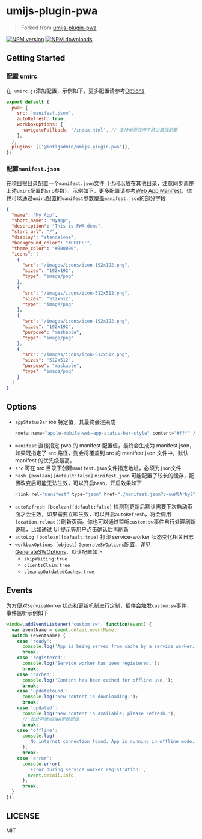# umijs-plugin-pwa

> Forked from [umijs-plugin-pwa](https://github.com/luoyelusheng/umijs-plugin-pwa)

[![NPM version](https://img.shields.io/npm/v/@intlgadmin/umijs-plugin-pwa.svg?style=flat)](https://npmjs.org/package/@intlgadmin/umijs-plugin-pwa) [![NPM downloads](http://img.shields.io/npm/dm/@intlgadmin/umijs-plugin-pwa.svg?style=flat)](https://npmjs.org/package/@intlgadmin/umijs-plugin-pwa)

## Getting Started

### 配置 umirc

在`.umirc.js`添加配置，示例如下，更多配置请参考[Options](#Options)

```js
export default {
  pwa: {
    src: 'manifest.json',
    autoRefresh: true,
    workboxOptions: {
      navigateFallback: '/index.html', // 支持单页应用子路由离线刷新
    },
  },
  plugins: [['@intlgadmin/umijs-plugin-pwa']],
};
```

### 配置`manifest.json`

在项目根目录配置一个`manifest.json`文件（也可以放在其他目录，注意同步调整上述`umirc`配置的`src`参数），示例如下，更多配置请参考[Web App Manifest](https://developer.mozilla.org/zh-CN/docs/Web/Manifest)，你也可以通过`umirc`配置的`manifest`参数覆盖`manifest.json`的部分字段

```json
{
  "name": "My App",
  "short_name": "MyApp",
  "description": "This is PWA demo",
  "start_url": "/",
  "display": "standalone",
  "background_color": "#FFFFFF",
  "theme_color": "#000000",
  "icons": [
    {
      "src": "/images/icons/icon-192x192.png",
      "sizes": "192x192",
      "type": "image/png"
    },
    {
      "src": "/images/icons/icon-512x512.png",
      "sizes": "512x512",
      "type": "image/png"
    },
    {
      "src": "/images/icons/icon-192x192.png",
      "sizes": "192x192",
      "purpose": "maskable",
      "type": "image/png"
    },
    {
      "src": "/images/icons/icon-512x512.png",
      "sizes": "512x512",
      "purpose": "maskable",
      "type": "image/png"
    }
  ]
}
```

## Options

- `appStatusBar` ios 特定值，其最终会渲染成
  ```js
  <meta name="apple-mobile-web-app-status-bar-style" content="#fff" />
  ```
- `manifest` 直接指定 pwa 的 manifest 配置值，最终会生成为 manifest.json，如果既指定了 src 路径，则会将覆盖到 src 的 manifest.json 文件中，默认 manifest 的优先级最高。
- `src` 可在 src 目录下创建`manifest.json`文件指定地址，必须为`json`文件
- `hash [boolean][default:false]` `minifest.json` 可能配置了较长的缓存，配置改变后可能无法生效，可以开启`hash`，开启效果如下
  ```js
  <link rel="manifest" type="json" href="./manifest.json?v=uuWlArby8" />
  ```
- `autoRefresh [boolean][default:false]` 检测到更新后默认需要下次启动页面才会生效，如果需要立即生效，可以开启`autoRefresh`，将会调用`location.reload()`刷新页面。你也可以通过监听`custom:sw`事件自行处理刷新逻辑，比如通过 UI 提示等用户点击确认后再刷新
- `autoLog [boolean][default:true]` 打印 service-worker 状态变化相关日志
- `workboxOptions [object]` `GenerateSWOptions`配置，详见[GenerateSWOptions](https://developer.chrome.com/docs/workbox/reference/workbox-build/#type-GenerateSWOptions)，默认配置如下
  - `skipWaiting:true`
  - `clientsClaim:true`
  - `cleanupOutdatedCaches:true`

## Events

为方便对`ServiceWorker`状态和更新机制进行定制，插件会触发`custom:sw`事件，事件监听示例如下

```javascript
window.addEventListener('custom:sw', function(event) {
  var eventName = event.detail.eventName;
  switch (eventName) {
    case 'ready':
      console.log('App is being served from cache by a service worker.');
      break;
    case 'registered':
      console.log('Service worker has been registered.');
      break;
    case 'cached':
      console.log('Content has been cached for offline use.');
      break;
    case 'updatefound':
      console.log('New content is downloading.');
      break;
    case 'updated':
      console.log('New content is available; please refresh.');
      // 此处可添加PWA更新逻辑
      break;
    case 'offline':
      console.log(
        'No internet connection found. App is running in offline mode.',
      );
      break;
    case 'error':
      console.error(
        'Error during service worker registration:',
        event.detail.info,
      );
      break;
  }
});
```

## LICENSE

MIT
